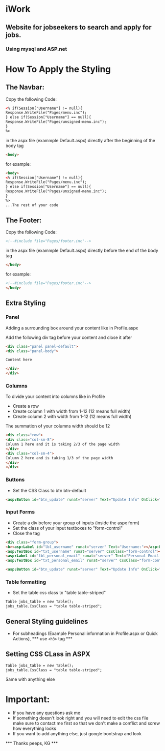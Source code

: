 # iWork
## Website for jobseekers to search and apply for jobs.
### Using mysql and ASP.net

# How To Apply the Styling


## The Navbar:

Copy the following Code:

```aspx
<% if(Session["Username"] != null){ 
Response.WriteFile("Pages/menu.inc");
} else if(Session["Username"] == null){
Response.WriteFile("Pages/unsigned-menu.inc");
}
%>

```

in the aspx file (exammple Default.aspx) directly after the beginning of the body tag

```html
<body>
```

for example:

```aspx
<body>
<% if(Session["Username"] != null){ 
Response.WriteFile("Pages/menu.inc");
} else if(Session["Username"] == null){
Response.WriteFile("Pages/unsigned-menu.inc");
}
%>
...The rest of your code
```

## The Footer:
Copy the following Code:

```html
<!--#include file="Pages/footer.inc"-->
```

in the aspx file (exammple Default.aspx) directly before the end of the body tag

```html
</body>
```

for example:

```html
<!--#include file="Pages/footer.inc"-->
</body>
```

## Extra Styling

### Panel

Adding a surrounding box around your content like in Profile.aspx

Add the following div tag before your content and close it after 

```html
<div class="panel panel-default"> 
<div class="panel-body"> 

Content here

</div>
</div>
```

### Columns

To divide your content into columns like in Profile

- Create a row
- Create column 1 with width from 1-12 (12 means full width)
- Create column 2 with width from 1-12 (12 means full width)

The summation of your columns width should be 12

```html
<div class="row">
<div class="col-sm-8">
Column 1 here and it is taking 2/3 of the page width
</div>
<div class="col-sm-4">
Column 2 here and is taking 1/3 of the page width
</div>
</div>
```

### Buttons
- Set the CSS Class to btn btn-default

```aspx
<asp:Button id="btn_update" runat="server" Text="Update Info" OnClick="updateInfo" CssClass="btn btn-default"></asp:Button><br />
```

### Input Forms

- Create a div before your group of inputs (inside the aspx form)
- Set the class of your input textboxes to "form-control"
- Close the tag

```aspx
<div class="form-group">
<b><asp:Label id="lbl_username" runat="server" Text="Username:"></asp:Label><br />
<asp:TextBox id="txt_username" runat="server" CssClass="form-control"></asp:TextBox><br/>
<asp:Label id="lbl_personal_email" runat="server" Text="Personal Email:"></asp:Label><br />
<asp:TextBox id="txt_personal_email" runat="server" CssClass="form-control"></asp:TextBox><br/>

<asp:Button id="btn_update" runat="server" Text="Update Info" OnClick="updateInfo" CssClass="btn btn-default"></asp:Button><br />
```


### Table formatting

- Set the table css class to "table table-striped"

```aspx
Table jobs_table = new Table();
jobs_table.CssClass = "table table-striped";
```

## General Styling guidelines

- For subheadings (Example Personal information in Profile.aspx or Quick Actions), *** use ```<h3>``` tag ***

## Setting CSS CLass in ASPX

```aspx
Table jobs_table = new Table();
jobs_table.CssClass = "table table-striped";
```

Same with anything else

# Important:
- If you have any questions ask me
- If something doesn't look right and you will need to edit the css file make sure to contact me first so that we don't make a conflict and screw how everything looks
- If you want to add anything else, just google bootstrap and look


*** Thanks peeps, KG ***
